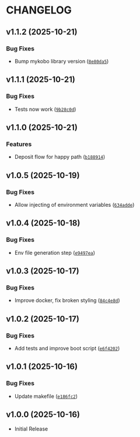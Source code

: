 # CHANGELOG

<!-- version list -->

## v1.1.2 (2025-10-21)

### Bug Fixes

- Bump mykobo library version
  ([`8e80da5`](https://github.com/mykobo/mykobo-dapp/commit/8e80da514a345c1fc700b570f1184a3aaf006b97))


## v1.1.1 (2025-10-21)

### Bug Fixes

- Tests now work
  ([`9b28c0d`](https://github.com/mykobo/mykobo-dapp/commit/9b28c0db099a8ff9afe887bd2ce19dc1a186cbcc))


## v1.1.0 (2025-10-21)

### Features

- Deposit flow for happy path
  ([`b188914`](https://github.com/mykobo/mykobo-dapp/commit/b1889148db009622379cb5c2c3a3959b7eb1f91e))


## v1.0.5 (2025-10-19)

### Bug Fixes

- Allow injecting of environment variables
  ([`634adde`](https://github.com/mykobo/mykobo-dapp/commit/634adde381c15cd85520364838ac13e756327e57))


## v1.0.4 (2025-10-18)

### Bug Fixes

- Env file generation step
  ([`e9497ea`](https://github.com/mykobo/mykobo-dapp/commit/e9497eab48f2b73bf34ada09f6c4e55ad8ca24f2))


## v1.0.3 (2025-10-17)

### Bug Fixes

- Improve docker, fix broken styling
  ([`84c4e8d`](https://github.com/mykobo/mykobo-dapp/commit/84c4e8d1fe22762ce6ba65ee879d967e066e4245))


## v1.0.2 (2025-10-17)

### Bug Fixes

- Add tests and improve boot script
  ([`e6f4202`](https://github.com/mykobo/mykobo-dapp/commit/e6f4202c377ab5f44e704fdeb9b2d932e2454cc4))


## v1.0.1 (2025-10-16)

### Bug Fixes

- Update makefile
  ([`e186fc2`](https://github.com/mykobo/mykobo-dapp/commit/e186fc2cce30858d2d0988bb523b689a4f73b005))


## v1.0.0 (2025-10-16)

- Initial Release
